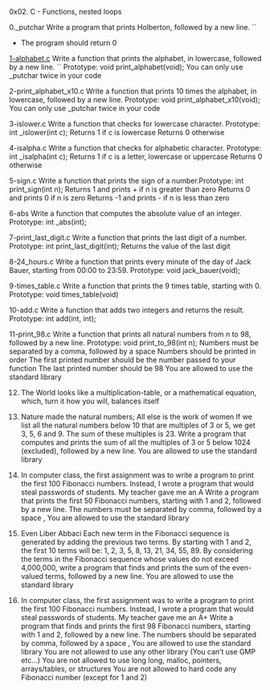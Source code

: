 0x02. C - Functions, nested loops

0._putchar
Write a program that prints Holberton, followed by a new line.
``
* The program should return 0

[1-alphabet.c](./1-alphabet.c)
Write a function that prints the alphabet, in lowercase, followed by a new line. `` Prototype: void print_alphabet(void); You can only use _putchar twice in your code

2-print_alphabet_x10.c
Write a function that prints 10 times the alphabet, in lowercase, followed by a new line. Prototype: void print_alphabet_x10(void); You can only use _putchar twice in your code

3-islower.c
Write a function that checks for lowercase character. Prototype: int _islower(int c); Returns 1 if c is lowercase Returns 0 otherwise

4-isalpha.c
Write a function that checks for alphabetic character. Prototype: int _isalpha(int c);
Returns 1 if c is a letter, lowercase or uppercase
Returns 0 otherwise

5-sign.c
Write a function that prints the sign of a number.Prototype: int print_sign(int n);
Returns 1 and prints + if n is greater than zero
Returns 0 and prints 0 if n is zero
Returns -1 and prints - if n is less than zero

6-abs
Write a function that computes the absolute value of an integer.
Prototype: int _abs(int);

7-print_last_digit.c
Write a function that prints the last digit of a number.
Prototype: int print_last_digit(int);
Returns the value of the last digit

8-24_hours.c
Write a function that prints every minute of the day of Jack Bauer,
starting from 00:00 to 23:59.
Prototype: void jack_bauer(void);

9-times_table.c
Write a function that prints the 9 times table, starting with 0.
Prototype: void times_table(void)

10-add.c
Write a function that adds two integers and returns the result.
Prototype: int add(int, int);

11-print_98.c
Write a function that prints all natural numbers from n to 98, followed by a
new line.
Prototype: void print_to_98(int n);
Numbers must be separated by a comma, followed by a space
Numbers should be printed in order
The first printed number should be the number passed to your function
The last printed number should be 98
You are allowed to use the standard library

12. The World looks like a multiplication-table, or a mathematical equation, which, turn it how you will, balances itself

13. Nature made the natural numbers; All else is the work of women
If we list all the natural numbers below 10 that are multiples of 3 or 5, we get
3, 5, 6 and 9. The sum of these multiples is 23. Write a program that computes
and prints the sum of all the multiples of 3 or 5 below 1024 (excluded),
followed by a new line.
You are allowed to use the standard library

14. In computer class, the first assignment was to write a program to print the first 100 Fibonacci numbers. Instead, I wrote a program that would steal passwords of students. My teacher gave me an A
Write a program that prints the first 50 Fibonacci numbers, starting with 1 and
2, followed by a new line.
The numbers must be separated by comma, followed by a space ,
You are allowed to use the standard library

15. Even Liber Abbaci Each new term in the Fibonacci sequence is generated by adding the previous two terms. By starting with 1 and 2, the first 10 terms will be: 1, 2, 3, 5, 8, 13, 21, 34, 55, 89. By considering the terms in the Fibonacci sequence whose values do not exceed 4,000,000, write a program that finds and prints the sum of the even-valued terms, followed by a new line. You are allowed to use the standard library

16. In computer class, the first assignment was to write a program to print the first 100 Fibonacci numbers. Instead, I wrote a program that would steal passwords of students. My teacher gave me an A+
Write a program that finds and prints the first 98 Fibonacci numbers,
starting with 1 and 2, followed by a new line.
The numbers should be separated by comma, followed by a space ,
You are allowed to use the standard library
You are not allowed to use any other library (You can’t use GMP etc…)
You are not allowed to use long long, malloc, pointers, arrays/tables, or structures
You are not allowed to hard code any Fibonacci number (except for 1 and 2)
